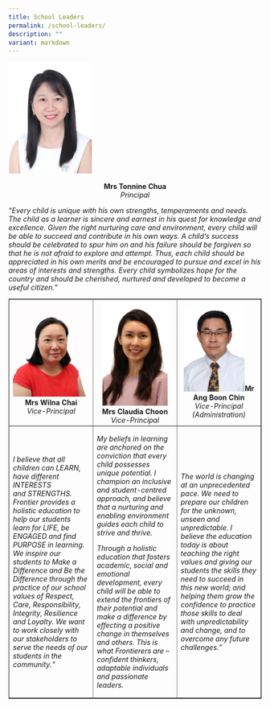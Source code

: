 ```yaml
---
title: School Leaders
permalink: /school-leaders/
description: ""
variant: markdown
---
```

<img style="width: 33%;" src="/images/sl1.jpg">
<p style="text-align: center;"><strong>Mrs Tonnine Chua</strong><em><strong><br></strong></em><em>Principal</em></p>
<p><em>“Every child is unique with his own strengths, temperaments and needs.&nbsp; The child as a learner is sincere and earnest in his quest for knowledge and excellence. Given the right nurturing care and environment, every child will be able to succeed and contribute in his own ways. A child’s success should be celebrated to spur him on and his failure should be forgiven so that he is not afraid to explore and attempt. Thus, each child should be appreciated in his own merits and&nbsp;be encouraged to pursue and excel in his areas of interests and strengths. Every child symbolizes hope for the country and should be cherished, nurtured and developed to become a useful citizen.”</em></p>
<table style="border-collapse: collapse; width: 100%;" border="1">
<tbody>
<tr>
<td style="width: 33.3333%; text-align: center;"><img style="width: 100%;" src="/images/sl2.jpg"><strong>Mrs Wilna Chai</strong><em><strong><br></strong>Vice-Principal</em></td>
<td style="width: 33.3333%; text-align: center;"><img style="width: 85%;" src="/images/VP_Mrs_Choon.jpg"><strong>Mrs Claudia Choon</strong><em><strong><br></strong></em><em>Vice-Principal</em></td>
<td style="width: 33.3333%; text-align: center;"><img style="width: 80%;" src="/images/sl4.jpeg"><strong>Mr Ang Boon Chin</strong><em><strong><br></strong></em><em>Vice-Principal (Administration)</em></td>
</tr>
<tr>
<td style="width: 33.3333%;">
<p><em>I believe that all children can LEARN, have different INTERESTS and&nbsp;</em><em>STRENGTHS. Frontier&nbsp;</em><em>provides a holistic education to help our students learn for LIFE, be ENGAGED and find PURPOSE in&nbsp;</em><em>learning. We&nbsp;</em><em>inspire our students to Make a Difference and Be the Difference through the practice of our school values of Respect, Care, Responsibility, Integrity, Resilience and&nbsp;</em><em>Loyalty. We&nbsp;</em><em>want to work closely with our stakeholders to serve the needs of our students in the community."</em></p>
</td>
<td style="width: 33.3333%;">
<p><em>My beliefs in learning are anchored on the conviction that every child possesses unique potential. I champion an inclusive and student-centred approach, and believe that a nurturing and enabling environment guides each child to strive and thrive.

Through a holistic education that fosters academic, social and emotional development, every child will be able to extend the frontiers of their potential and make a difference by effecting a positive change in themselves and others. This is what Frontierers are – confident thinkers, adaptable individuals and passionate leaders.</em></p>
</td>
<td style="width: 33.3333%;">
<p><em>The world is changing at an unprecedented pace. We need to prepare our children for the unknown, unseen and unpredictable. I believe the education today is about teaching the right values and giving our students the skills they need to succeed in this new world; and helping them grow the confidence to practice those skills to deal with unpredictability and change, and to overcome any future challenges.”</em></p>
</td>
</tr>
</tbody>
</table>